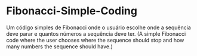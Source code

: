 # Fibonacci-Simple-Coding
Um código simples de Fibonacci onde o usuário escolhe onde a sequência deve parar e quantos números a sequência deve ter.
(A simple Fibonacci code where the user chooses where the sequence should stop and how many numbers the sequence should have.)
